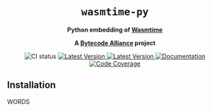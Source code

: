 <div align="center">
  <h1><code>wasmtime-py</code></h1>

  <p>
    <strong>Python embedding of
    <a href="https://github.com/bytecodealliance/wasmtime">Wasmtime</a></strong>
  </p>

  <strong>A <a href="https://bytecodealliance.org/">Bytecode Alliance</a> project</strong>

  <p>
    <img src="https://github.com/alexcrichton/wasmtime-py/workflows/CI/badge.svg" alt="CI status"/>
    <a href="https://pypi.org/project/wasmtime/">
      <img src="https://img.shields.io/pypi/v/wasmtime.svg" alt="Latest Version"/>
    </a>
    <a href="https://pypi.org/project/wasmtime/">
      <img src="https://img.shields.io/pypi/pyversions/wasmtime.svg" alt="Latest Version"/>
    </a>
    <a href="https://alexcrichton.github.io/wasmtime-py/">
      <img src="https://img.shields.io/badge/docs-master-green" alt="Documentation"/>
    </a>
    <a href="https://alexcrichton.github.io/wasmtime-py/coverage/">
      <img src="https://img.shields.io/badge/coverage-master-green" alt="Code Coverage"/>
    </a>
  </p>

</div>

## Installation

WORDS

